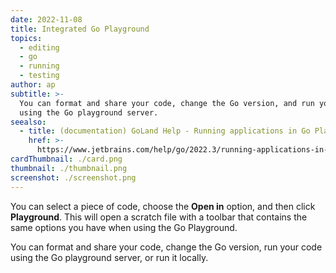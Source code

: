 ```yaml
---
date: 2022-11-08
title: Integrated Go Playground
topics:
  - editing
  - go
  - running
  - testing
author: ap
subtitle: >-
  You can format and share your code, change the Go version, and run your code
  using the Go playground server.
seealso:
  - title: (documentation) GoLand Help - Running applications in Go Playground
    href: >-
      https://www.jetbrains.com/help/go/2022.3/running-applications-in-go-playground.html
cardThumbnail: ./card.png
thumbnail: ./thumbnail.png
screenshot: ./screenshot.png
---
```


You can select a piece of code, choose the **Open in** option, and then click **Playground**. This will open a scratch file with a toolbar that contains the same options you have when using the Go Playground.

You can format and share your code, change the Go version, run your code using the Go playground server, or run it locally.
